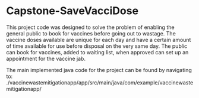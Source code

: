 # Capstone-SaveVacciDose
This project code was designed to solve the problem of enabling the general public to book for vaccines before going out to wastage.
The vaccine doses available are unique for each day and have a certain amount of time available for use before disposal on the very same day.
The public can book for vaccines, added to waiting list, when approved can set up an appointment for the vaccine jab.

The main implemented java code for the project can be found by navigating to:
./vaccinewastemitigationapp/app/src/main/java/com/example/vaccinewastemitigationapp/

